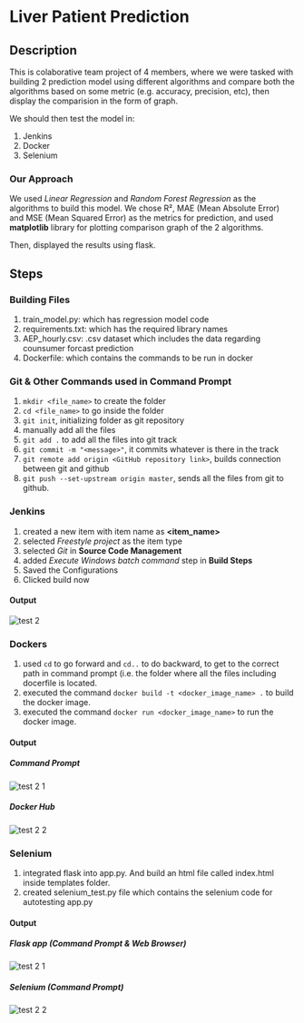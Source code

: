 # Liver Patient Prediction

## Description
This is colaborative team project of 4 members, where we were tasked with building 2 prediction model using different algorithms and compare both the algorithms based on some metric (e.g. accuracy, precision, etc), then display the comparision in the form of graph. 

We should then test the model in:
1) Jenkins
2) Docker
3) Selenium


### Our Approach
We used *Linear Regression* and *Random Forest Regression* as the algorithms to build this model. We chose R², MAE (Mean Absolute Error) and MSE (Mean Squared Error) as the metrics for prediction, and used **matplotlib** library for plotting comparison graph of the 2 algorithms.

Then, displayed the results using flask.

## Steps

### Building Files
1) train_model.py: which has regression model code
2) requirements.txt: which has the required library names
3) AEP_hourly.csv: .csv dataset which includes the data regarding counsumer forcast prediction
4) Dockerfile: which contains the commands to be run in docker

### Git & Other Commands used in Command Prompt
1) `mkdir <file_name>` to create the folder
2) `cd <file_name>` to go inside the folder
3) `git init`, initializing folder as git repository
4) manually add all the files
5) `git add .` to add all the files into git track
6) `git commit -m "<message>"`, it commits whatever is there in the track
7) `git remote add origin <GitHub repository link>`, builds connection between git and github
8) `git push --set-upstream origin master`, sends all the files from git to github.


### Jenkins
1) created a new item with item name as **<item_name>**
2) selected *Freestyle project* as the item type
3) selected *Git* in **Source Code Management**
4) added *Execute Windows batch command* step in **Build Steps**
5) Saved the Configurations
6) Clicked build now

#### Output
  ![test 2](https://github.com/user-attachments/assets/d4c04859-2360-4f85-a86b-3f0518a5a83b)



### Dockers
1) used `cd` to go forward and `cd..` to do backward, to get to the correct path in command prompt (i.e. the folder where all the files including docerfile is located.
2) executed the command `docker build -t <docker_image_name> .` to build the docker image.
3) executed the command `docker run <docker_image_name>` to run the docker image.

#### Output
  ##### Command Prompt
  ![test 2 1](https://github.com/user-attachments/assets/b115cf29-e080-40f9-88d3-fd36c9646be1)

  ##### Docker Hub
  ![test 2 2](https://github.com/user-attachments/assets/5f6e5a2d-f752-496f-b4a3-99c874512635)



### Selenium
1) integrated flask into app.py. And build an html file called index.html inside templates folder.
2) created selenium_test.py file which contains the selenium code for autotesting app.py

#### Output
  ##### Flask app (Command Prompt & Web Browser)
  ![test 2 1](https://github.com/user-attachments/assets/11cf6710-ec3b-4e9a-a613-21755a74dee3)

  ##### Selenium (Command Prompt)

  ![test 2 2](https://github.com/user-attachments/assets/b4c37d8c-bb8c-4f24-af09-5a6696e7de7d)

